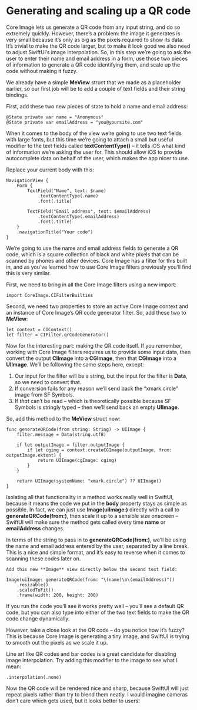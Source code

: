 # Generating and scaling up a QR code

Core Image lets us generate a QR code from any input string, and do so extremely quickly. However, there’s a problem: the image it generates is very small because it’s only as big as the pixels required to show its data. It’s trivial to make the QR code larger, but to make it look good we also need to adjust SwiftUI’s image interpolation. So, in this step we’re going to ask the user to enter their name and email address in a form, use those two pieces of information to generate a QR code identifying them, and scale up the code without making it fuzzy.

We already have a simple **MeView** struct that we made as a placeholder earlier, so our first job will be to add a couple of text fields and their string bindings.

First, add these two new pieces of state to hold a name and email address:
```
@State private var name = "Anonymous"
@State private var emailAddress = "you@yoursite.com"
```
When it comes to the body of the view we’re going to use two text fields with large fonts, but this time we’re going to attach a small but useful modifier to the text fields called **textContentType()** – it tells iOS what kind of information we’re asking the user for. This should allow iOS to provide autocomplete data on behalf of the user, which makes the app nicer to use.

Replace your current body with this:
```
NavigationView {
    Form {
        TextField("Name", text: $name)
            .textContentType(.name)
            .font(.title)

        TextField("Email address", text: $emailAddress)
            .textContentType(.emailAddress)
            .font(.title)
    }
    .navigationTitle("Your code")
}
```
We’re going to use the name and email address fields to generate a QR code, which is a square collection of black and white pixels that can be scanned by phones and other devices. Core Image has a filter for this built in, and as you’ve learned how to use Core Image filters previously you’ll find this is very similar.

First, we need to bring in all the Core Image filters using a new import:
```
import CoreImage.CIFilterBuiltins
```
Second, we need two properties to store an active Core Image context and an instance of Core Image’s QR code generator filter. So, add these two to **MeView**:
```
let context = CIContext()
let filter = CIFilter.qrCodeGenerator()
```
Now for the interesting part: making the QR code itself. If you remember, working with Core Image filters requires us to provide some input data, then convert the output **CIImage** into a **CGImage**, then that **CGImage** into a **UIImage**. We’ll be following the same steps here, except:

1. Our input for the filter will be a string, but the input for the filter is **Data**, so we need to convert that.
2. If conversion fails for any reason we’ll send back the “xmark.circle” image from SF Symbols.
3. If *that* can’t be read – which is theoretically possible because SF Symbols is stringly typed – then we’ll send back an empty **UIImage**.

So, add this method to the **MeView** struct now:
```
func generateQRCode(from string: String) -> UIImage {
    filter.message = Data(string.utf8)

    if let outputImage = filter.outputImage {
        if let cgimg = context.createCGImage(outputImage, from: outputImage.extent) {
            return UIImage(cgImage: cgimg)
        }
    }

    return UIImage(systemName: "xmark.circle") ?? UIImage()
}
```
Isolating all that functionality in a method works really well in SwiftUI, because it means the code we put in the **body** property stays as simple as possible. In fact, we can just use **Image(uiImage:)** directly with a call to **generateQRCode(from:)**, then scale it up to a sensible size onscreen – SwiftUI will make sure the method gets called every time **name** or **emailAddress** changes.

In terms of the string to pass in to **generateQRCode(from:)**, we’ll be using the name and email address entered by the user, separated by a line break. This is a nice and simple format, and it’s easy to reverse when it comes to scanning these codes later on.
```
Add this new **Image** view directly below the second text field:

Image(uiImage: generateQRCode(from: "\(name)\n\(emailAddress)"))
    .resizable()
    .scaledToFit()
    .frame(width: 200, height: 200)
```    
If you run the code you’ll see it works pretty well – you’ll see a default QR code, but you can also type into either of the two text fields to make the QR code change dynamically.

However, take a close look at the QR code – do you notice how it’s fuzzy? This is because Core Image is generating a tiny image, and SwiftUI is trying to smooth out the pixels as we scale it up.

Line art like QR codes and bar codes is a great candidate for disabling image interpolation. Try adding this modifier to the image to see what I mean:
```
.interpolation(.none)
```
Now the QR code will be rendered nice and sharp, because SwiftUI will just repeat pixels rather than try to blend them neatly. I would imagine cameras don’t care which gets used, but it looks better to users!